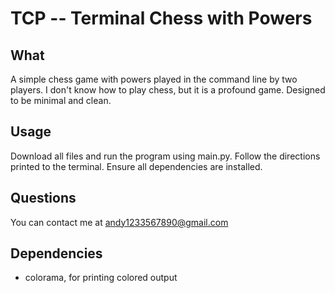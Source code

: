 # TCP -- Terminal Chess with Powers

## What
A simple chess game with powers played in the command line by two players. I don't know how to play chess, but it is a profound game. Designed to be minimal and clean.

## Usage
Download all files and run the program using main.py. Follow the directions printed to the terminal. Ensure all dependencies are installed.

## Questions
You can contact me at andy1233567890@gmail.com

## Dependencies
- colorama, for printing colored output